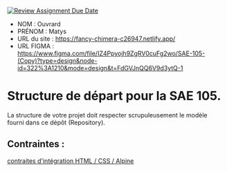 [![Review Assignment Due Date](https://classroom.github.com/assets/deadline-readme-button-24ddc0f5d75046c5622901739e7c5dd533143b0c8e959d652212380cedb1ea36.svg)](https://classroom.github.com/a/kGMeGFDJ)
- NOM : Ouvrard
- PRÉNOM : Matys
- URL du site : https://fancy-chimera-c26947.netlify.app/
- URL FIGMA : https://www.figma.com/file/IZ4Ppyojh9ZgRV0cuFg2wo/SAE-105-(Copy)?type=design&node-id=322%3A1210&mode=design&t=FdGVJnQQ6V9d3ytQ-1

# Structure de départ pour la SAE 105.

La structure de votre projet doit respecter scrupuleusement le modèle fourni dans ce dépôt (Repository).

## Contraintes :
[contraites d'intégration HTML / CSS / Alpine](https://moodle.univ-fcomte.fr/mod/page/view.php?id=645799)
